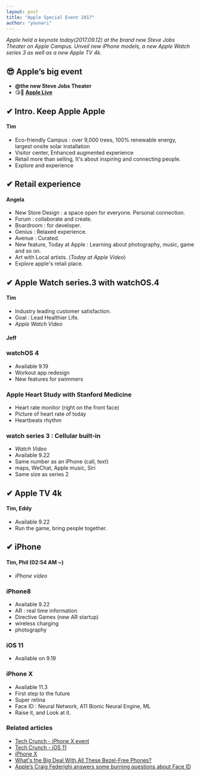 ```yaml
---
layout: post
title: "Apple Special Event 2017"
author: "younari"
---
```


*Apple held a keynote today(2017.09.12) at the brand new Steve Jobs Theater on Apple Campus. Unveil new iPhone models, a new Apple Watch series 3 as well as a new Apple TV 4k.*

## 😎 Apple’s big event 
- **@the new Steve Jobs Theater** 
- 😘🤗 **[Apple Live](https://www.apple.com/apple-events/september-2017/)**

## ✔ Intro. Keep Apple Apple
#### Tim
- Eco-friendly Campus : over 9,000 trees, 100% renewable energy, largest onsite solar installation
- Visitor center, Enhanced augmented experience
- Retail more than selling, It's about inspiring and connecting people.
- Explore and experience

## ✔ Retail experience
#### Angela
- New Store Design : a space open for everyone. Personal connection.
- Forum : collaborate and create.
- Boardroom : for developer.
- Genius : Relaxed experience.
- Avenue : Curated. 
- New feature, Today at Apple : Learning about photography, music, game and so on. 
- Art with Local artists. (*Today at Apple Video*)
- Explore apple's retail place.

## ✔ Apple Watch series.3 with watchOS.4
#### Tim
- Industry leading customer satisfaction.
- Goal : Lead Healthier Life. 
- *Apple Watch Video*

#### Jeff
### watchOS 4
- Available 9.19
- Workout app redesign
- New features for swimmers

### Apple Heart Study with Stanford Medicine
- Heart rate monitor (right on the front face)
- Picture of heart rate of today
- Heartbeats rhythm 

### watch series 3 : Cellular built-in
- *Watch Video*
- Available 9.22
- Same number as an iPhone (call, text)
- maps, WeChat, Apple music, Siri
- Same size as series 2

## ✔ Apple TV 4k
#### Tim, Eddy
- Available 9.22
- Run the game, bring people together.

## ✔ iPhone 
#### Tim, Phil (02:54 AM ~)
- *iPhone video*

### iPhone8
- Available 9.22
- AR : real time information
- Directive Games (new AR startup)
- wireless charging
- photography

### iOS 11
- Available on 9.19


### iPhone X
- Available 11.3
- First step to the future
- Super retina
- Face ID : Neural Network, A11 Bionic Neural Engine, ML
- Raise it, and Look at it.


### Related articles
- [Tech Crunch - iPhone X event](https://techcrunch.com/2017/09/12/live-from-apples-iphone-8-iphone-x-event/) 
- [Tech Crunch - iOS 11](https://techcrunch.com/2017/09/09/animated-3d-emoji-coming-to-iphone-8-per-ios-11-firmware-leak/?ncid=rss) 
- [iPhone X](https://www.apple.com/apple-events/september-2017/)
- [What's the Big Deal With All These Bezel-Free Phones?](https://www.wired.com/story/whats-the-big-deal-with-all-these-bezel-free-phones/)
- [Apple’s Craig Federighi answers some burning questions about Face ID](https://techcrunch.com/2017/09/15/interview-apples-craig-federighi-answers-some-burning-questions-about-face-id/) 
